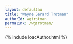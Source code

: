 ```yaml
---
layout: defaultau
title: "Wayne Gerard Trotman"
authorId: wgtrotman
permalink: /wgtrotman/
---
```

{% include loadAuthor.html %}
<script>
    $(document).ready(function(){
        showAuthorBio('{{ page.authorId }}');
   });
</script>
